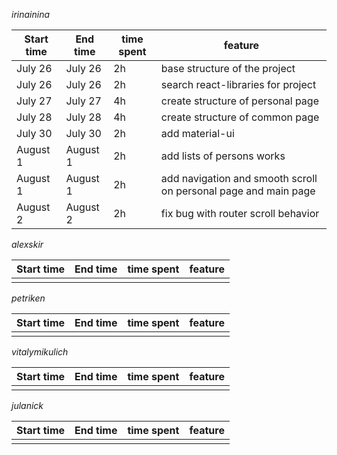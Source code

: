 *irinainina*

| Start time | End time | time spent | feature                                        |
| ---------- | -------- | ---------- | ---------------------------------------------- |
| July 26    | July 26  | 2h         | base structure of the project    |
| July 26    | July 26  | 2h         | search react-libraries for project                    |
| July 27    | July 27  | 4h         | create structure of personal page |
| July 28    | July 28  | 4h         | create structure of common page                      |
| July 30    | July 30  | 2h         | add material-ui     |
| August 1   | August 1 | 2h         | add lists of persons works                      |
| August 1   | August 1 | 2h         | add navigation and smooth scroll on personal page and main page                              |
| August 2   | August 2 | 2h       | fix bug with router scroll behavior                      |

*alexskir*

| Start time | End time | time spent | feature |
| ---------- | -------- | ---------- | ------- |
|            |          |            |         |

*petriken*

| Start time | End time | time spent | feature |
| ---------- | -------- | ---------- | ------- |
|            |          |            |         |

*vitalymikulich*

| Start time | End time | time spent | feature |
| ---------- | -------- | ---------- | ------- |
|            |          |            |         |

*julanick*

| Start time | End time | time spent | feature |
| ---------- | -------- | ---------- | ------- |
|            |          |            |         |

